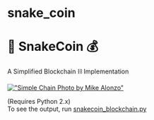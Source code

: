 # snake_coin

# :snake: SnakeCoin 💰
A Simplified Blockchain ⛓ Implementation

[!["Simple Chain Photo by Mike Alonzo"](https://source.unsplash.com/Xe7za0JtTeM/500x250)](https://www.blockchain.com)

(Requires Python 2.x)<br>
To see the output, run [snakecoin_blockchain.py](/snakecoin_blockchain.py)
